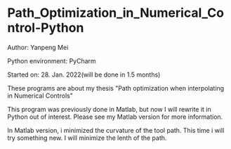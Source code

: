 # Path_Optimization_in_Numerical_Control-Python

Author: Yanpeng Mei

Python environment: PyCharm

Started on: 28. Jan. 2022(will be done in 1.5 months)

These programs are about my thesis "Path optimization when interpolating in Numerical Controls"

This program was previously done in Matlab, but now I will rewrite it in Python out of interest. Please see my Matlab version for more information.

In Matlab version, i minimized the curvature of the tool path. This time i will try something new. I will minimize the lenth of the path.
